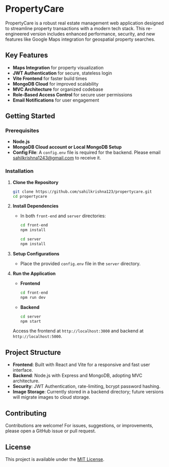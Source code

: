 # PropertyCare

PropertyCare is a robust real estate management web application designed to streamline property transactions with a modern tech stack. This re-engineered version includes enhanced performance, security, and new features like Google Maps integration for geospatial property searches.

## Key Features

- **Maps Integration** for property visualization
- **JWT Authentication** for secure, stateless login
- **Vite Frontend** for faster build times
- **MongoDB Cloud** for improved scalability
- **MVC Architecture** for organized codebase
- **Role-Based Access Control** for secure user permissions
- **Email Notifications** for user engagement

## Getting Started

### Prerequisites

- **Node.js**
- **MongoDB Cloud account or Local MongoDB Setup**
- **Config File**: A `config.env` file is required for the backend. Please email [sahilkrishna1243@gmail.com](mailto:sahilkrishna1243@gmail.com) to receive it.

### Installation

1. **Clone the Repository**
   ```bash
   git clone https://github.com/sahilkrishna123/propertycare.git
   cd propertycare
   ```

2. **Install Dependencies**
   - In both `front-end` and `server` directories:
     ```bash
     cd front-end
     npm install
     ```
      ```bash
     cd server
     npm install
     ```

3. **Setup Configurations**
   - Place the provided `config.env` file in the `server` directory.

4. **Run the Application**
   - **Frontend**
     ```bash
     cd front-end
     npm run dev
     ```
   - **Backend**
     ```bash
     cd server
     npm start
     ```

   Access the frontend at `http://localhost:3000` and backend at `http://localhost:5000`.

## Project Structure

- **Frontend**: Built with React and Vite for a responsive and fast user interface.
- **Backend**: Node.js with Express and MongoDB, adopting MVC architecture.
- **Security**: JWT Authentication, rate-limiting, bcrypt password hashing.
- **Image Storage**: Currently stored in a backend directory; future versions will migrate images to cloud storage.

## Contributing

Contributions are welcome! For issues, suggestions, or improvements, please open a GitHub issue or pull request.

## License

This project is available under the [MIT License](LICENSE).

